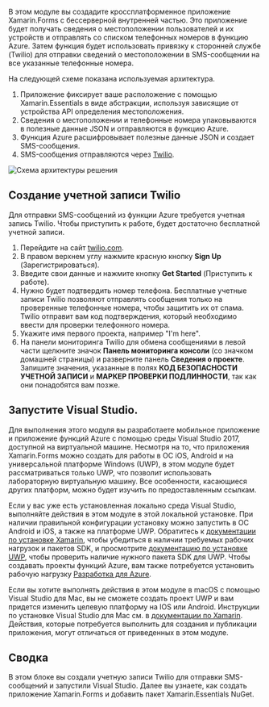 В этом модуле вы создадите кроссплатформенное приложение Xamarin.Forms с бессерверной внутренней частью. Это приложение будет получать сведения о местоположении пользователей и их устройств и отправлять со списком телефонных номеров в функцию Azure. Затем функция будет использовать привязку к сторонней службе (Twilio) для отправки сведений о местоположении в SMS-сообщении на все указанные телефонные номера.

На следующей схеме показана используемая архитектура.

1. Приложение фиксирует ваше расположение с помощью Xamarin.Essentials в виде абстракции, используя зависящие от устройства API определения местоположения.
2. Сведения о местоположении и телефонные номера упаковываются в полезные данные JSON и отправляются в функцию Azure.
3. Функция Azure расшифровывает полезные данные JSON и создает SMS-сообщения.
4. SMS-сообщения отправляются через [Twilio](http://twilio.com).

![Схема архитектуры решения](../media/1-architecture.png)

## <a name="create-a-twilio-account"></a>Создание учетной записи Twilio

Для отправки SMS-сообщений из функции Azure требуется учетная запись Twilio. Чтобы приступить к работе, будет достаточно бесплатной учетной записи.

1. Перейдите на сайт [twilio.com](https://twilio.com).
2. В правом верхнем углу нажмите красную кнопку **Sign Up** (Зарегистрироваться).
3. Введите свои данные и нажмите кнопку **Get Started** (Приступить к работе).
4. Нужно будет подтвердить номер телефона. Бесплатные учетные записи Twilio позволяют отправлять сообщения только на проверенные телефонные номера, чтобы защитить их от спама. Twilio отправит вам код подтверждения, который необходимо ввести для проверки телефонного номера.
5. Укажите имя первого проекта, например "I'm here".
6. На панели мониторинга Twilio для обмена сообщениями в левой части щелкните значок **Панель мониторинга консоли** (со значком домашней страницы) и разверните панель **Сведения о проекте**. Запишите значения, указанные в полях **КОД БЕЗОПАСНОСТИ УЧЕТНОЙ ЗАПИСИ** и **МАРКЕР ПРОВЕРКИ ПОДЛИННОСТИ**, так как они понадобятся вам позже.

## <a name="launch-visual-studio"></a>Запустите Visual Studio.

Для выполнения этого модуля вы разработаете мобильное приложение и приложение функций Azure с помощью среды Visual Studio 2017, доступной на виртуальной машине. Несмотря на то, что приложения Xamarin.Forms можно создать для работы в ОС iOS, Android и на универсальной платформе Windows (UWP), в этом модуле будет рассматриваться только UWP, что позволит использовать лабораторную виртуальную машину. Все особенности, касающиеся других платформ, можно будет изучить по предоставленным ссылкам.

<!-- TODO - add HoL link button here -->

Если у вас уже есть установленная локально среда Visual Studio, выполняйте действия в этом модуле в этой локальной установке. При наличии правильной конфигурации установку можно запустить в ОС Android и iOS, а также на платформе UWP. Обратитесь к [документации по установке Xamarin](https://docs.microsoft.com/xamarin/cross-platform/get-started/installation/windows), чтобы убедиться в наличии требуемых рабочих нагрузок и пакетов SDK, и просмотрите [документацию по установке UWP](https://docs.microsoft.com/visualstudio/cross-platform/develop-apps-for-the-universal-windows-platform-uwp#requirements), чтобы проверить наличие нужного пакета SDK для UWP. Чтобы создавать проекты функций Azure, вам также потребуется установить рабочую нагрузку [Разработка для Azure](https://docs.microsoft.com/azure/azure-functions/functions-develop-vs#prerequisites).

Если вы хотите выполнять действия в этом модуле в macOS с помощью Visual Studio для Mac, вы не сможете создать проект UWP и вам придется изменить целевую платформу на IOS или Android. Инструкции по установке Visual Studio для Mac см. в [документации по Xamarin](https://docs.microsoft.com/visualstudio/cross-platform/setup-and-install#mac-setup-apple-id-xcode-and-xamarin). Действия, которые потребуется выполнить для создания и публикации приложения, могут отличаться от приведенных в этом модуле.

## <a name="summary"></a>Сводка

В этом блоке вы создали учетную записи Twilio для отправки SMS-сообщений и запустили Visual Studio. Далее вы узнаете, как создать приложение Xamarin.Forms и добавить пакет Xamarin.Essentials NuGet.